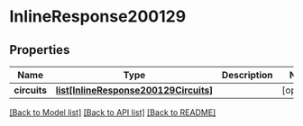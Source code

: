 # InlineResponse200129

## Properties
Name | Type | Description | Notes
------------ | ------------- | ------------- | -------------
**circuits** | [**list[InlineResponse200129Circuits]**](InlineResponse200129Circuits.md) |  | [optional] 

[[Back to Model list]](../README.md#documentation-for-models) [[Back to API list]](../README.md#documentation-for-api-endpoints) [[Back to README]](../README.md)

